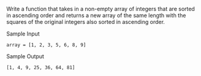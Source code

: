 Write a function that takes in a non-empty array of integers that are sorted in ascending order and returns a new array of the same length with the squares of the original integers also sorted in ascending order.

Sample Input
```
array = [1, 2, 3, 5, 6, 8, 9]
```

Sample Output
```
[1, 4, 9, 25, 36, 64, 81]
```
